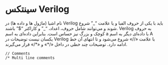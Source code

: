 # سینتکس Verilog

نام اشیا \(ماژول ها و داده ها\) در Verilog باید با یکی از حروف الفبا و یا علامت “\_” شروع شوند و می‌توانند شامل حروف، اعداد، “\_” و کاراکتر “$” باشند. Verilog به حروف کوچک و بزرگ نیز حساس است. بنابراین داده‌ای به اسم a با داده‌ا‌ی دیگر به اسم A یکسان نیست  توضیحات در Verilog با علامت «//» شروع می‌شود و تا انتهای آن خط ادامه دارد. توضیحات چند خطی در داخل «/\*» و «\*/» قرار می‌گیرند.

```
// Comments
/* Multi line comments
```



